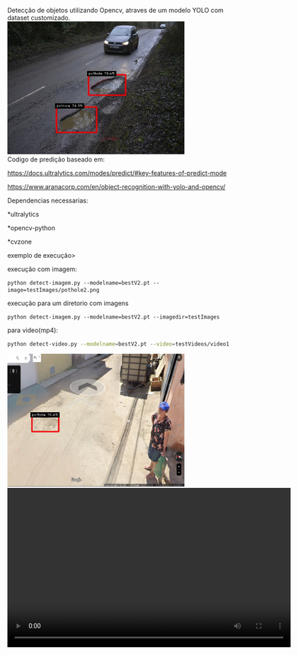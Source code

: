 Detecção de objetos utilizando Opencv, atraves de um modelo YOLO com dataset customizado.
<img src="resultados/pothole7.jpg" width=400 height=300>
<br>
Codigo de predição baseado em:

https://docs.ultralytics.com/modes/predict/#key-features-of-predict-mode

https://www.aranacorp.com/en/object-recognition-with-yolo-and-opencv/

Dependencias necessarias:

*ultralytics

*opencv-python

*cvzone

exemplo de execução>

execução com imagem:
```
python detect-imagem.py --modelname=bestV2.pt --image=testImages/pothole2.png
```
 execução para um diretorio com imagens
```
python detect-imagem.py --modelname=bestV2.pt --imagedir=testImages
```
para video(mp4):
```bash
python detect-video.py --modelname=bestV2.pt --video=testVideos/video1.mp4
```
<img src="resultados/maps2.png" width=400 height=300>
<video width="640" height="360" controls>
  <source src="testVideos/video1.mp4" type="video/mp4">
</video>
